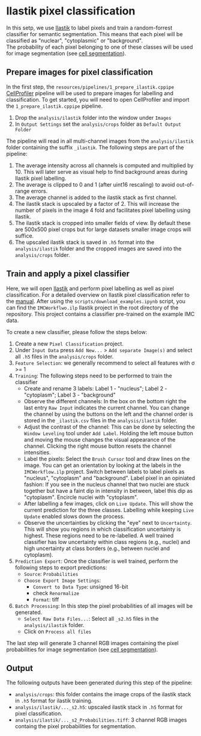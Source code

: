 # Ilastik pixel classification

In this setp, we use [Ilastik](https://www.ilastik.org/) to label pixels and train a random-forrest classifier for semantic segmentation. 
This means that each pixel will be classified as "nuclear", "cytoplasmic" or "background".  
The probability of each pixel belonging to one of these classes will be used for image segmentation (see [cell segmentation](segmentation.md)).

## Prepare images for pixel classification

In the first step, the `resources/pipelines/1_prepare_ilastik.cppipe` [CellProfiler](https://cellprofiler.org/) pipeline will be used to prepare images for labelling and classification.
To get started, you will need to open CellProfiler and import the `1_prepare_ilastik.cppipe` pipeline.

1. Drop the `analysis/ilastik` folder into the window under `Images`  
2. In `Output Settings` set the `analysis/crops` folder as `Default Output Folder`  

The pipeline will read in all multi-channel images from the `analysis/ilastik` folder containing the suffix `_ilastik`. 
The following steps are part of the pipeline:

1. The average intensity across all channels is computed and multiplied by 10. This will later serve as visual help to find background areas during Ilastik pixel labelling.  
2. The average is clipped to 0 and 1 (after uint16 rescaling) to avoid out-of-range errors.  
3. The average channel is added to the ilastik stack as first channel.  
4. The ilastik stack is upscaled by a factor of 2. This will increase the number of pixels in the image 4 fold and facilitates pixel labelling using Ilastik.  
5. The ilastik stack is cropped into smaller fields of view. By default these are 500x500 pixel crops but for large datasets smaller image crops will suffice.  
6. The upscaled ilastik stack is saved in `.h5` format into the `analysis/ilastik` folder and the cropped images are saved into the `analysis/crops` folder.  

## Train and apply a pixel classifier

Here, we will open [Ilastik](https://www.ilastik.org/) and perform pixel labelling as well as pixel classification.
For a detailed overview on Ilastik pixel classification refer to the [manual](https://www.ilastik.org/documentation/pixelclassification/pixelclassification).
After using the `scripts/download_examples.ipynb` script, you can find the `IMCWorkflwo.ilp` Ilastik project in the root directory of the repository.
This project contains a classifier pre-trained on the example IMC data.

To create a new classifier, please follow the steps below:

1. Create a new  `Pixel Classification` project.
2. Under `Input Data` press `Add New...` > `Add separate Image(s)` and select all `.h5` files in the `analysis/crops` folder.  
3. `Feature Selection`: we generally recommend to select all features with &sigma; >= 1  
4. `Training`: The following steps need to be performed to train the classifier
    * Create and rename 3 labels: Label 1 - "nucleus"; Label 2 - "cytoplasm"; Label 3 - "background"
    * Observe the different channels: In the box on the bottom right the last entry `Raw Input` indicates the current channel. You can change the channel by using the buttons on the left and the channel order is stored in the `_ilastik.csv` files in the `analysis/ilastik` folder.
    * Adjust the contrast of the channel: This can be done by selecting the `Window Leveling` tool under `Add Label`. Holding the left mouse button and moving the mouse changes the visual appearance of the channel. Clicking the right mouse button resets the channel intensities.
    * Label the pixels: Select the `Brush Cursor` tool and draw lines on the image. You can get an orientation by looking at the labels in the `IMCWorkflow.ilp` project. Switch between labels to label pixels as "nucleus", "cytoplasm" and "background". Label pixel in an opiniated fashion: If you see in the nucleus channel that two nuclei are stuck together but have a faint dip in intensity in between, label this dip as "cytoplasm". Encircle nuclei with "cytoplasm".  
    * After labelling a few images, click on `Live Update`. This will show the current prediction for the three classes. Labelling while keeping `Live Update` enabled slows down the process.
    * Observe the uncertainties by clicking the "eye" next to `Uncertainty`. This will show you regions in which classification uncertainty is highest. These regions need to be re-labelled. A well trained classifier has low uncertainty within class regions (e.g., nuclei) and high uncertainty at class borders (e.g., between nuclei and cytoplasm).
5. `Prediction Export`: Once the classifier is well trained, perform the following steps to export predictions:
    * `Source`: `Probabilities`
    * `Choose Export Image Settings`: 
        - `Convert to Data Type`: unsigned 16-bit
        - check `Renormalize`
        - `Format`: tiff
6. `Batch Processing`: In this step the pixel probabilities of all images will be generated.
    * `Select Raw Data Files...`: Select all `_s2.h5` files in the `analysis/ilastik` folder.
    * Click on `Process all files`

The last step will generate 3 channel RGB images containing the pixel probabilities for image segmentation (see [cell segmentation](segmentation.md)).
        
## Output

The following outputs have been generated during this step of the pipeline:

* `analysis/crops`: this folder contains the image crops of the ilastik stack in `.h5` format for ilastik training.
* `analysis/ilastik/..._s2.h5`: upscaled ilastik stack in `.h5` format for pixel classification.  
* `analysis/ilastik/..._s2_Probabilities.tiff`: 3 channel RGB images containg the pixel probabilities for segmentation.